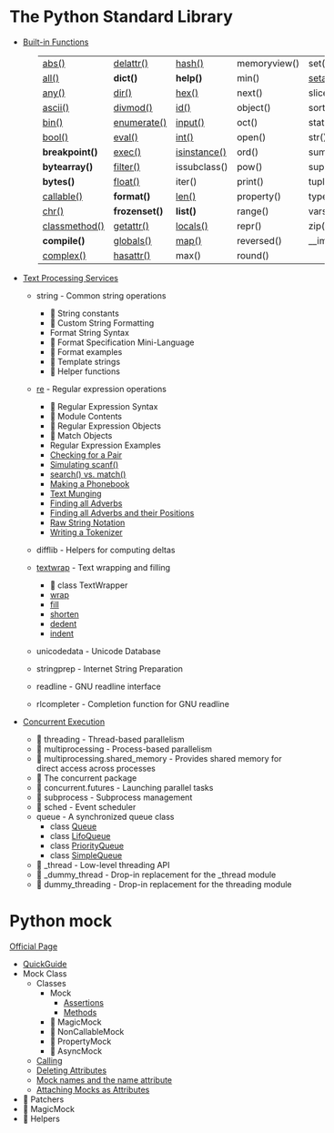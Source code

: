 # The Python Standard Library

- [Built-in Functions](https://docs.python.org/3/library/functions.html)

<table style="margin-left:50px">
<tr>
    <td><a href="2020/05/20200512_builtin_2/abs_test.py">abs()</a></td>
    <td><a href="2020/05/20200521_python_builtin_10/delattr_test.py">delattr()</a></td>
    <td><a href="2020/05/20200529_python_builtin_16/hash_test.py">hash()</a></td>
    <td>memoryview()</td>
    <td>set()</td>
</tr>
<tr>
    <td><a href="2020/05/20200511_builtin_1/all_test.py">all()</a></td>
    <td><b>dict()</b></td>
    <td><b>help()</b></td>
    <td>min()</td>
    <td><a href="2020/05/20200521_python_builtin_10/setattr_test.py">setattr()</a></td>
</tr>
<tr>
    <td><a href="2020/05/20200513_builtin_3/any_test.py">any()</a></td>
    <td><a href="2020/05/20200522_python_builtin_11/dir_test.py">dir()</a></td>
    <td><a href="2020/05/20200530_python_builtin_17/hex_test.py">hex()</a></td>
    <td>next()</td>
    <td>slice()</td>
</tr>
<tr>
    <td><a href="2020/05/20200514_builtin_4/ascii_test.py">ascii()</a></td>
    <td><a href="2020/05/20200517_builtin_7/divmod_test.py">divmod()</a></td>
    <td><a href="2020/05/20200531_python_builtin_18/id_test.py">id()</a></td>
    <td>object()</td>
    <td>sorted()</td>
</tr>
<tr>
    <td><a href="2020/05/20200514_builtin_4/bin_test.py">bin()</a></td>
    <td><a href="2020/05/20200518_python_builtin_8/enumerate_test.py">enumerate()</a></td>
    <td><a href="2020/06/20200601_python_builtin_19/input_test.py">input()</a></td>
    <td>oct()</td>
    <td>staticmethod()</td>
</tr>
<tr>
    <td><a href="2020/05/20200514_builtin_4/bool_test.py">bool()</a></td>
    <td><a href="2020/05/20200525_python_builtin_12/eval_test.py">eval()</a></td>
    <td><a href="2020/06/20200602_python_builtin_20/int_test.py">int()</a></td>
    <td>open()</td>
    <td>str()</td>
</tr>
<tr>
    <td><b>breakpoint()</b></td>
    <td><a href="2020/05/20200525_python_builtin_12/exec_test.py">exec()</a></td>
    <td><a href="2020/06/20200603_python_builtin_21/isinstance_test.py">isinstance()</a></td>
    <td>ord()</td>
    <td>sum()</td>
</tr>
<tr>
    <td><b>bytearray()</b></td>
    <td><a href="2020/05/20200526_python_builtin_13/filter_test.py">filter()</a></td>
    <td>issubclass()</td>
    <td>pow()</td>
    <td>super()</td>
</tr>
<tr>
    <td><b>bytes()</b></td>
    <td><a href="2020/05/20200527_python_builtin_14/float_test.py">float()</a></td>
    <td>iter()</td>
    <td>print()</td>
    <td>tuple()</td>
</tr>
<tr>
    <td><a href="2020/05/20200515_builtin_5/callable_test.py">callable()</a></td>
    <td><b>format()</b></td>
    <td><a href="2020/06/20200604_python_builtin_22/len_test.py">len()</a></td>
    <td>property()</td>
    <td>type()</td>
</tr>
<tr>
    <td><a href="2020/05/20200516_builtin_6/chr_test.py">chr()</a></td>
    <td><b>frozenset()</b></td>
    <td><b>list()</b></td>
    <td>range()</td>
    <td>vars()</td>
</tr>
<tr>
    <td><a href="2020/05/20200518_python_builtin_8/classmethod_test.py">classmethod()</a></td>
    <td><a href="2020/05/20200521_python_builtin_10/getattr_test.py">getattr()</a></td>
    <td><a href="2020/05/20200528_python_builtin_15/locals_test.py">locals()</a></td>
    <td>repr()</td>
    <td>zip()</td>
</tr>
<tr>
    <td><b>compile()</b></td>
    <td><a href="2020/05/20200528_python_builtin_15/globals_test.py">globals()</a></td>
    <td><a href="2020/06/20200606_python_builtin_24/map_test.py">map()</a></td>
    <td>reversed()</td>
    <td>__import__()</td>
</tr>
<tr>
    <td><a href="2020/05/20200520_complex/complex_test.py">complex()</a></td>
    <td><a href="2020/05/20200521_python_builtin_10/hasattr_test.py">hasattr()</a></td>
    <td>max()</td>
    <td>round()</td>
    <td></td>
</tr>
</table>

- [Text Processing Services](https://docs.python.org/3/library/text.html)
  - string - Common string operations
    - :construction: String constants
    - :construction: Custom String Formatting
    - Format String Syntax
    - :construction: Format Specification Mini-Language
    - :construction: Format examples
    - :construction: Template strings
    - :construction: Helper functions

  - [re](https://docs.python.org/3/library/re.html) - Regular expression operations
    - :construction: Regular Expression Syntax
    - :construction: Module Contents
    - :construction: Regular Expression Objects
    - :construction: Match Objects
    - Regular Expression Examples
    - [Checking for a Pair](2020/04/20200429_checking_for_a_pair/checking_for_a_pair_test.py)
    - [Simulating scanf()](2020/04/20200430_simulating_scanf/simulating_scanf_test.py)
    - [search() vs. match()](2020/05/20200501_search_vs_match/search_vs_match_test.py)
    - [Making a Phonebook](2020/05/20200502_making_a_phonebook/making_a_phonebook_test.py)
    - [Text Munging](2020/05/20200503_text_munging/text_munging_test.py)
    - [Finding all Adverbs](2020/05/20200504_finding_all_adverbs/finding_all_adverbs_test.py)
    - [Finding all Adverbs and their Positions](2020/05/20200506_finding_all_adverbs_and_their_positions/example_test.py)
    - [Raw String Notation](2020/05/20200507_raw_string_notation/example_test.py)
    - [Writing a Tokenizer](2020/05/20200508_writing_a_tokenizer/example_test.py)

  - difflib - Helpers for computing deltas
  - [textwrap](https://docs.python.org/3/library/textwrap.html) - Text wrapping and filling
    - :construction: class TextWrapper
    - [wrap](2020/04/20200427_wrap/wrap_test.py)
    - [fill](2020/04/20200428_textwrap_2/fill_test.py)
    - [shorten](2020/04/20200428_textwrap_2/shorten_test.py)
    - [dedent](2020/04/20200428_textwrap_2/dedent_test.py)
    - [indent](2020/04/20200428_textwrap_2/indent_test.py)

  - unicodedata - Unicode Database

  - stringprep - Internet String Preparation

  - readline - GNU readline interface

  - rlcompleter - Completion function for GNU readline

- [Concurrent Execution](https://docs.python.org/3/library/concurrency.html)
  - :construction: threading - Thread-based parallelism
  - :construction: multiprocessing - Process-based parallelism
  - :construction: multiprocessing.shared_memory - Provides shared memory for direct access across processes
  - :construction: The concurrent package
  - :construction: concurrent.futures - Launching parallel tasks
  - :construction: subprocess - Subprocess management
  - :construction: sched - Event scheduler
  - queue - A synchronized queue class
    - class [Queue](2020/05/20200523_python_queue/queue_test.py)
    - class [LifoQueue](2020/05/20200523_python_queue/lifo_queue_test.py)
    - class [PriorityQueue](2020/05/20200523_python_queue/priority_queue_test.py)
    - class [SimpleQueue](2020/05/20200523_python_queue/simple_queue_test.py)
  - :construction: _thread - Low-level threading API
  - :construction: _dummy_thread - Drop-in replacement for the _thread module
  - :construction: dummy_threading - Drop-in replacement for the threading module

# Python mock

[Official Page](https://docs.python.org/3/library/unittest.mock.html)

- [QuickGuide](2020/04/20200418_Python_Mock_Quick_Guide/quick_guide_test.py)
- Mock Class
  - Classes
    - Mock
      - [Assertions](2020/04/20200419_Python_Mock_assertions/mock_class_test.py)
      - [Methods](2020/04/20200421_Python_Mock_methods/mock_test.py)
    - :construction: MagicMock
    - :construction: NonCallableMock
    - :construction: PropertyMock
    - :construction: AsyncMock
  - [Calling](2020/04/20200422_Calling/calling_test.py)
  - [Deleting Attributes](2020/04/20200423_Deleting_Attributes/deleting_attributes_test.py)
  - [Mock names and the name attribute](2020/04/20200424_Mock_Names_And_The_Name_Attribute/mock_name_and_the_name_attribute_test.py)
  - [Attaching Mocks as Attributes](2020/04/20200425_Attaching_Mocks_As_Attributes/attaching_mocks_as_attributes_test.py)
- :construction: Patchers
- :construction: MagicMock
- :construction: Helpers
